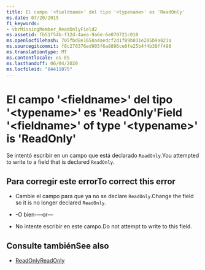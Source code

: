 ```yaml
---
title: El campo '<fieldname>' del tipo '<typename>' es 'ReadOnly'
ms.date: 07/20/2015
f1_keywords:
- vbrMissingMember_ReadOnlyField2
ms.assetid: fb51f54b-f12d-4aea-9a6e-6e070721c010
ms.openlocfilehash: 705fbd8e1658a4aedcf2d1f89b031e205b9a021a
ms.sourcegitcommit: f8c270376ed905f6a8896ce0fe25b4f4b38ff498
ms.translationtype: MT
ms.contentlocale: es-ES
ms.lasthandoff: 06/04/2020
ms.locfileid: "84411075"
---
```

# <a name="field-fieldname-of-type-typename-is-readonly"></a><span data-ttu-id="e1e0b-102">El campo '\<fieldname>' del tipo '\<typename>' es 'ReadOnly'</span><span class="sxs-lookup"><span data-stu-id="e1e0b-102">Field '\<fieldname>' of type '\<typename>' is 'ReadOnly'</span></span>
<span data-ttu-id="e1e0b-103">Se intentó escribir en un campo que está declarado `ReadOnly`.</span><span class="sxs-lookup"><span data-stu-id="e1e0b-103">You attempted to write to a field that is declared `ReadOnly`.</span></span>  
  
## <a name="to-correct-this-error"></a><span data-ttu-id="e1e0b-104">Para corregir este error</span><span class="sxs-lookup"><span data-stu-id="e1e0b-104">To correct this error</span></span>  
  
- <span data-ttu-id="e1e0b-105">Cambie el campo para que ya no se declare `ReadOnly`.</span><span class="sxs-lookup"><span data-stu-id="e1e0b-105">Change the field so it is no longer declared `ReadOnly`.</span></span>  
  
- <span data-ttu-id="e1e0b-106">-O bien-</span><span class="sxs-lookup"><span data-stu-id="e1e0b-106">—or—</span></span>  
  
- <span data-ttu-id="e1e0b-107">No intente escribir en este campo.</span><span class="sxs-lookup"><span data-stu-id="e1e0b-107">Do not attempt to write to this field.</span></span>  
  
## <a name="see-also"></a><span data-ttu-id="e1e0b-108">Consulte también</span><span class="sxs-lookup"><span data-stu-id="e1e0b-108">See also</span></span>

- [<span data-ttu-id="e1e0b-109">ReadOnly</span><span class="sxs-lookup"><span data-stu-id="e1e0b-109">ReadOnly</span></span>](../language-reference/modifiers/readonly.md)
